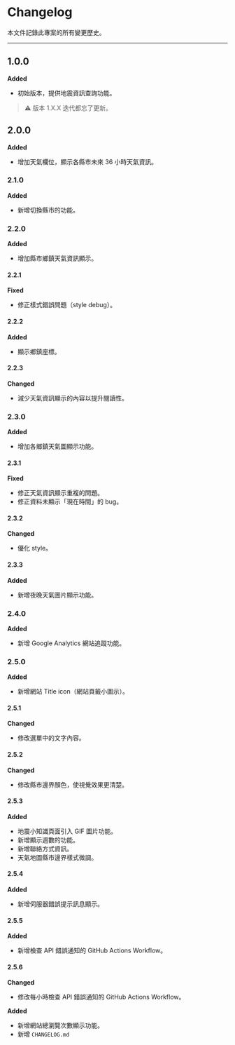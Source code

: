 # Changelog

本文件記錄此專案的所有變更歷史。

---

## 1.0.0

**Added**

- 初始版本，提供地震資訊查詢功能。

> ⚠️ 版本 1.X.X 迭代都忘了更新。

## 2.0.0

**Added**

- 增加天氣欄位，顯示各縣市未來 36 小時天氣資訊。

### 2.1.0

**Added**

- 新增切換縣市的功能。

### 2.2.0

**Added**

- 增加縣市鄉鎮天氣資訊顯示。

#### 2.2.1

**Fixed**

- 修正樣式錯誤問題（style debug）。

#### 2.2.2

**Added**

- 顯示鄉鎮座標。

#### 2.2.3

**Changed**

- 減少天氣資訊顯示的內容以提升閱讀性。

### 2.3.0

**Added**

- 增加各鄉鎮天氣圖顯示功能。

#### 2.3.1

**Fixed**

- 修正天氣資訊顯示重複的問題。
- 修正資料未顯示「現在時間」的 bug。

#### 2.3.2

**Changed**

- 優化 style。

#### 2.3.3

**Added**

- 新增夜晚天氣圖片顯示功能。

### 2.4.0

**Added**

- 新增 Google Analytics 網站追蹤功能。

### 2.5.0

**Added**

- 新增網站 Title icon（網站頁籤小圖示）。

#### 2.5.1

**Changed**

- 修改選單中的文字內容。

#### 2.5.2

**Changed**

- 修改縣市邊界顏色，使視覺效果更清楚。

#### 2.5.3

**Added**

- 地震小知識頁面引入 GIF 圖片功能。
- 新增顯示週數的功能。
- 新增聯絡方式資訊。
- 天氣地圖縣市邊界樣式微調。

#### 2.5.4

**Added**

- 新增伺服器錯誤提示訊息顯示。

#### 2.5.5

**Added**

- 新增檢查 API 錯誤通知的 GitHub Actions Workflow。

#### 2.5.6

**Changed**

- 修改每小時檢查 API 錯誤通知的 GitHub Actions Workflow。

**Added**

- 新增網站總瀏覽次數顯示功能。
- 新增 `CHANGELOG.md`
